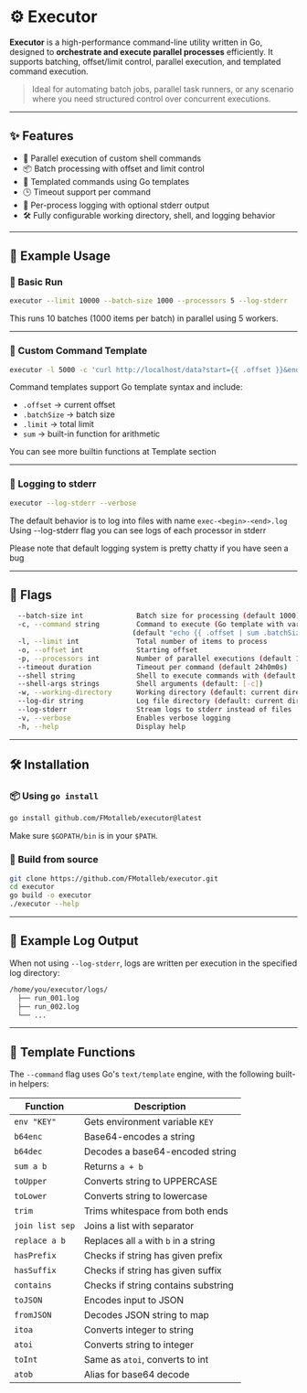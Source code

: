 # ⚙️ Executor

**Executor** is a high-performance command-line utility written in Go, designed to **orchestrate and execute parallel processes** efficiently. It supports batching, offset/limit control, parallel execution, and templated command execution.

> Ideal for automating batch jobs, parallel task runners, or any scenario where you need structured control over concurrent executions.

---

## ✨ Features

- 🔁 Parallel execution of custom shell commands
- 📦 Batch processing with offset and limit control
- 🧠 Templated commands using Go templates
- 🕒 Timeout support per command
- 📂 Per-process logging with optional stderr output
- 🛠️ Fully configurable working directory, shell, and logging behavior

---

## 📌 Example Usage

### 🧪 Basic Run

```bash
executor --limit 10000 --batch-size 1000 --processors 5 --log-stderr
```

This runs 10 batches (1000 items per batch) in parallel using 5 workers.

---

### 📜 Custom Command Template

```bash
executor -l 5000 -c 'curl http://localhost/data?start={{ .offset }}&end={{ sum .offset .batchSize }}'
```

Command templates support Go template syntax and include:

- `.offset` → current offset
- `.batchSize` → batch size
- `.limit` → total limit
- `sum` → built-in function for arithmetic

You can see more builtin functions at Template section

---

### 💬 Logging to stderr

```bash
executor --log-stderr --verbose
```

The default behavior is to log into files with name `exec-<begin>-<end>.log`
Using --log-stderr flag you can see logs of each processor in stderr

Please note that default logging system is pretty chatty if you have seen a bug

---

## 🔧 Flags

```bash
  --batch-size int             Batch size for processing (default 1000)
  -c, --command string         Command to execute (Go template with vars: offset, batchSize, limit) 
                              (default "echo {{ .offset | sum .batchSize }}={{ .limit }}")
  -l, --limit int              Total number of items to process
  -o, --offset int             Starting offset
  -p, --processors int         Number of parallel executions (default 10)
  --timeout duration           Timeout per command (default 24h0m0s)
  --shell string               Shell to execute commands with (default "/bin/sh")
  --shell-args strings         Shell arguments (default: [-c])
  -w, --working-directory      Working directory (default: current directory)
  --log-dir string             Log file directory (default: current directory)
  --log-stderr                 Stream logs to stderr instead of files
  -v, --verbose                Enables verbose logging
  -h, --help                   Display help
```

---

## 🛠 Installation

### 📦 Using `go install`

```bash
go install github.com/FMotalleb/executor@latest
```

Make sure `$GOPATH/bin` is in your `$PATH`.

### 🧪 Build from source

```bash
git clone https://github.com/FMotalleb/executor.git
cd executor
go build -o executor
./executor --help
```

---

## 📁 Example Log Output

When not using `--log-stderr`, logs are written per execution in the specified log directory:

```bash
/home/you/executor/logs/
  ├── run_001.log
  ├── run_002.log
  └── ...
```

---

## 🧩 Template Functions

The `--command` flag uses Go's `text/template` engine, with the following built-in helpers:

| Function       | Description |
|----------------|-------------|
| `env "KEY"`    | Gets environment variable `KEY` |
| `b64enc`       | Base64-encodes a string |
| `b64dec`       | Decodes a base64-encoded string |
| `sum a b`      | Returns `a + b` |
| `toUpper`      | Converts string to UPPERCASE |
| `toLower`      | Converts string to lowercase |
| `trim`         | Trims whitespace from both ends |
| `join list sep`| Joins a list with separator |
| `replace a b`  | Replaces all `a` with `b` in a string |
| `hasPrefix`    | Checks if string has given prefix |
| `hasSuffix`    | Checks if string has given suffix |
| `contains`     | Checks if string contains substring |
| `toJSON`       | Encodes input to JSON |
| `fromJSON`     | Decodes JSON string to map |
| `itoa`         | Converts integer to string |
| `atoi`         | Converts string to integer |
| `toInt`        | Same as `atoi`, converts to int |
| `atob`         | Alias for base64 decode |
